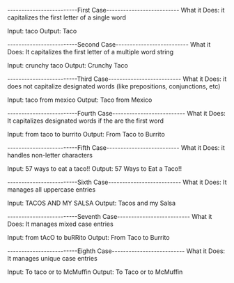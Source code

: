 
-------------------------First Case--------------------------
What it Does:
it capitalizes the first letter of a single word

Input: taco
Output: Taco

-------------------------Second Case--------------------------
What it Does:
It capitalizes the first letter of a multiple word string

Input: crunchy taco
Output: Crunchy Taco

-------------------------Third Case--------------------------
What it Does:
it does not capitalize designated words (like prepositions, conjunctions, etc)

Input: taco from mexico
Output: Taco from Mexico

-------------------------Fourth Case--------------------------
What it Does:
It capitalizes designated words if the are the first word

Input: from taco to burrito
Output: From Taco to Burrito

-------------------------Fifth Case--------------------------
What it Does:
it handles non-letter characters

Input: 57 ways to eat a taco!!
Output: 57 Ways to Eat a Taco!!

-------------------------Sixth Case--------------------------
What it Does:
It manages all uppercase entries

Input: TACOS AND MY SALSA
Output: Tacos and my Salsa

-------------------------Seventh Case--------------------------
What it Does:
It manages mixed case entries

Input: from tAcO to buRRito
Output: From Taco to Burrito

-------------------------Eighth Case--------------------------
What it Does:
It manages unique case entries

Input: To taco or to McMuffin
Output: To Taco or to McMuffin
